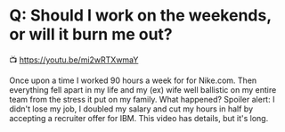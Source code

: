 # Q: Should I work on the weekends, or will it burn me out?

📺 <https://youtu.be/mi2wRTXwmaY>

Once upon a time I worked 90 hours a week for for Nike.com. Then everything fell apart in my life and my (ex) wife well ballistic on my entire team from the stress it put on my family. What happened? Spoiler alert: I didn't lose my job, I doubled my salary and cut my hours in half by accepting a recruiter offer for IBM. This video has details, but it's long.
